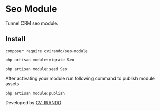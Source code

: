 # Seo Module

Tunnel CRM seo module.

## Install

```
composer require cvirando/seo-module

php artisan module:migrate Seo

php artisan module:seed Seo
```

After activating your module run following command to publish module assets

```
php artisan module:publish
```

Developed by [CV. IRANDO](https://irando.co.id)
